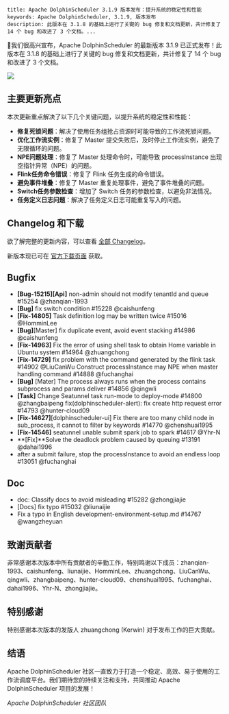 ```
title: Apache DolphinScheduler 3.1.9 版本发布：提升系统的稳定性和性能
keywords: Apache DolphinScheduler, 3.1.9, 版本发布
description: 此版本在 3.1.8 的基础上进行了关键的 bug 修复和文档更新，共计修复了 14 个 bug 和改进了 3 个文档。...
```

 🚀我们很高兴宣布，Apache DolphinScheduler 的最新版本 3.1.9 已正式发布！此版本在 3.1.8 的基础上进行了关键的 bug 修复和文档更新，共计修复了 14 个 bug 和改进了 3 个文档。

![](/img/2024-01-04/1.png)

## 主要更新亮点

本次更新重点解决了以下几个关键问题，以提升系统的稳定性和性能：

- **修复死锁问题**：解决了使用任务组抢占资源时可能导致的工作流死锁问题。
- **优化工作流实例**：修复了 Master 提交失败后，及时停止工作流实例，避免了无限循环的问题。
- **NPE问题处理**：修复了 Master 处理命令时，可能导致 processInstance 出现空指针异常（NPE）的问题。
- **Flink任务命令错误**：修复了 Flink 任务生成的命令错误。
- **避免事件堆叠**：修复了 Master 重复处理事件，避免了事件堆叠的问题。
- **Switch任务参数检查**：增加了 Switch 任务的参数检查，以避免非法情况。
- **任务定义日志问题**：解决了任务定义日志可能重复写入的问题。

## Changelog 和下载

欲了解完整的更新内容，可以查看 [全部 Changelog](https://github.com/apache/dolphinscheduler/releases/tag/3.1.9 "全部 Changelog")。

新版本现已可在 [官方下载页面](https://dolphinscheduler.apache.org/zh-cn/download/3.1.9 "官方下载页面") 获取。

## Bugfix

- **[Bug-15215][Api]** non-admin should not modify tenantId and queue #15254 @zhanqian-1993
- **[Bug]** fix switch condition #15228 @caishunfeng
- **[Fix-14805]** Task definition log may be written twice #15016 @HomminLee
- **[Bug]**[Master] fix duplicate event, avoid event stacking #14986 @caishunfeng
- **[Fix-14963]** Fix the error of using shell task to obtain Home variable in Ubuntu system #14964 @zhuangchong
- **[Fix-14729]** fix problem with the command generated by the flink task #14902 @LiuCanWu
  Construct processInstance may NPE when master handling command #14888 @fuchanghai
- **[Bug]** [Mater] The process always runs when the process contains subprocess and params deliver #14856 @qingwli
- **[Task]** Change Seatunnel task run-mode to deploy-mode #14800 @zhangbaipeng
  fix(dolphinscheduler-alert): fix create http request error #14793 @hunter-cloud09
- **[Fix-14627]**[dolphinscheduler-ui] Fix there are too many child node in sub_process, it cannot to filter by keywords #14770 @chenshuai1995
- **[Fix-14546]** seatunnel unable submit spark job to spark #14617 @Yhr-N
- **[Fix]**Solve the deadlock problem caused by queuing #13191 @dahai1996
- after a submit failure, stop the processInstance to avoid an endless loop #13051 @fuchanghai

## Doc

- doc: Classify docs to avoid misleading #15282 @zhongjiajie
- [Docs] fix typo #15032 @liunaijie
- Fix a typo in English development-environment-setup.md #14767 @wangzheyuan

## 致谢贡献者

非常感谢本次版本中所有贡献者的辛勤工作，特别鸣谢以下成员：zhanqian-1993、caishunfeng、liunaijie、HomminLee、zhuangchong、LiuCanWu、qingwli、zhangbaipeng、hunter-cloud09、chenshuai1995、fuchanghai、dahai1996、Yhr-N、zhongjiajie。

## 特别感谢

特别感谢本次版本的发版人 zhuangchong (Kerwin) 对于发布工作的巨大贡献。

## 结语

Apache DolphinScheduler 社区一直致力于打造一个稳定、高效、易于使用的工作流调度平台。我们期待您的持续关注和支持，共同推动 Apache DolphinScheduler 项目的发展！

*Apache DolphinScheduler 社区团队*
